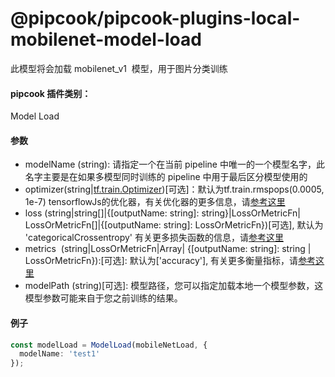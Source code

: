 # @pipcook/pipcook-plugins-local-mobilenet-model-load

此模型将会加载 mobilenet_v1  模型，用于图片分类训练
<a name="klNlr"></a>
#### pipcook 插件类别：
Model Load
<a name="2y4n1"></a>
#### 参数

- modelName (string): 请指定一个在当前 pipeline 中唯一的一个模型名字，此名字主要是在如果多模型同时训练的 pipeline 中用于最后区分模型使用的
- optimizer(string|[tf.train.Optimizer](https://js.tensorflow.org/api/latest/#class:train.Optimizer))[可选]：默认为tf.train.rmspops(0.0005, 1e-7) tensorflowJs的优化器，有关优化器的更多信息，请[参考这里](https://js.tensorflow.org/api/latest/#Training-Optimizers)
- loss (string|string[]|{[outputName: string]: string}|LossOrMetricFn| LossOrMetricFn[]|{[outputName: string]: LossOrMetricFn})[可选], 默认为 'categoricalCrossentropy' 有关更多损失函数的信息，请[参考这里](https://js.tensorflow.org/api/latest/#Training-Losses)
- metrics  (string|LossOrMetricFn|Array| {[outputName: string]: string | LossOrMetricFn}):[可选]: 默认为['accuracy'], 有关更多衡量指标，请[参考这里](https://js.tensorflow.org/api/latest/#Metrics)
- modelPath (string)[可选]: 模型路径，您可以指定加载本地一个模型参数，这模型参数可能来自于您之前训练的结果。


<a name="J1CAM"></a>
#### 例子

```typescript
const modelLoad = ModelLoad(mobileNetLoad, {
  modelName: 'test1'
});
```

